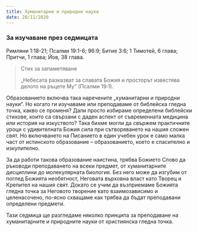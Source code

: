 ```yaml
---
title: Хуманитарни и природни науки
date: 28/11/2020
---
```


### За изучаване през седмицата
Римляни 1:18-21; Псалми 19:1-6; 96:9; Битие 3:6; 1 Тимотей, 6 глава; Притчи, 1 глава; Йов, 38 глава.

> <p>Стих за запаметяване</p>
> „Небесата разказват за славата Божия и просторът известява делото на ръцете Му“ (Псалми 19:1).

Образованието включва така наречените „хуманитарни и природни науки“. Но когато ги изучаваме или преподаваме от библейска гледна точка, какво се променя? Дали просто избираме определени библейски стихове, които са свързани с даден аспект от съвременната медицина или история на изкуството? Така бихме могли да свържем практичните уроци с удивителната Божия сила при сътворяването на нашия сложен свят. Но включването на Писанието в един учебен урок е само малка част от истинското образование – образованието, което е спасително и изкупително.

За да работи такова образование наистина, трябва Божието Слово да ръководи преподаването на всеки предмет, от хуманитарните дисциплини до молекулярната биология. Без него може да изгубим от поглед Божията необятност, Неговата върховна власт като Творец и Крепител на нашия свят. Докато се учим да възприемаме Божията гледна точка за Неговото творение като взаимозависимо и целенасочено, по-ясно схващаме как трябва да бъдат преподавани определени предмети.

Тази седмица ще разгледаме няколко принципа за преподаване на хуманитарните и природните науки от християнска гледна точка.
